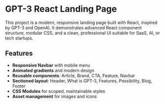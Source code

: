 # GPT-3 React Landing Page

This project is a modern, responsive landing page built with React, inspired by GPT-3 and OpenAI. It demonstrates advanced React component structure, modular CSS, and a clean, professional UI suitable for SaaS, AI, or tech startups.

## Features

- **Responsive Navbar** with mobile menu
- **Animated gradients** and modern design
- **Reusable components**: Article, Brand, CTA, Feature, Navbar
- **Sectioned layout**: Header, What is GPT-3, Features, Possibility, Blog, Footer
- **CSS Modules** for scoped, maintainable styles
- **Asset management** for images and icons
